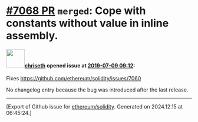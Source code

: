# [\#7068 PR](https://github.com/ethereum/solidity/pull/7068) `merged`: Cope with constants without value in inline assembly.

#### <img src="https://avatars.githubusercontent.com/u/9073706?v=4" width="50">[chriseth](https://github.com/chriseth) opened issue at [2019-07-09 09:12](https://github.com/ethereum/solidity/pull/7068):

Fixes https://github.com/ethereum/solidity/issues/7060

No changelog entry because the bug was introduced after the last release.




-------------------------------------------------------------------------------



[Export of Github issue for [ethereum/solidity](https://github.com/ethereum/solidity). Generated on 2024.12.15 at 06:45:24.]

